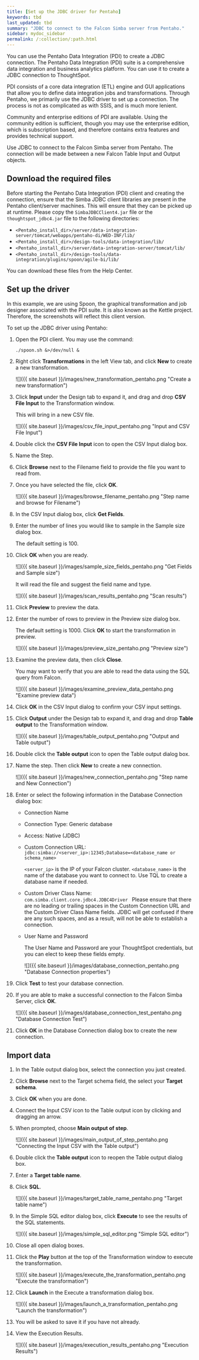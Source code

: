 ```yaml
---
title: [Set up the JDBC driver for Pentaho]
keywords: tbd
last_updated: tbd
summary: "JDBC to connect to the Falcon Simba server from Pentaho."
sidebar: mydoc_sidebar
permalink: /:collection/:path.html
---
```


You can use the Pentaho Data Integration (PDI) to create a JDBC connection. The Pentaho Data Integration (PDI) suite is a comprehensive data integration and business analytics platform. You can use it to create a JDBC connection to ThoughtSpot.

PDI consists of a core data integration (ETL) engine and GUI applications that allow you to define data integration jobs and transformations. Through Pentaho, we primarily use the JDBC driver to set up a connection. The process is not as complicated as with SSIS, and is much more lenient.

Community and enterprise editions of PDI are available. Using the community edition is sufficient, though you may use the enterprise edition, which is subscription based, and therefore contains extra features and provides technical support.


Use JDBC to connect to the Falcon Simba server from Pentaho. The connection will
be made between a new Falcon Table Input and Output objects.

## Download the required files

Before starting the Pentaho Data Integration (PDI) client and creating the
connection, ensure that the Simba JDBC client libraries are present in the
Pentaho client/server machines. This will ensure that they can be picked up at
runtime. Please copy the `SimbaJDBCClient4.jar` file or the
`thoughtspot_jdbc4.jar` file to the following directories:

-   `<Pentaho_install_dir>/server/data-integration-server/tomcat/webapps/pentaho-di/WED-INF/lib/`
-   `<Pentaho_install_dir>/design-tools/data-integration/lib/`
-   `<Pentaho_install_dir>/server/data-integration-server/tomcat/lib/`
-   `<Pentaho_install_dir>/design-tools/data-integration/plugins/spoon/agile-bi/lib/`

You can download these files from the Help Center.


## Set up the driver

In this example, we are using Spoon, the graphical transformation and job
designer associated with the PDI suite. It is also known as the Kettle project.
Therefore, the screenshots will reflect this client version.

To set up the JDBC driver using Pentaho:

1. Open the PDI client. You may use the command:

    ```
    ./spoon.sh &>/dev/null &
    ```

2. Right click **Transformations** in the left View tab, and click **New** to create a new transformation.

     ![]({{ site.baseurl }}/images/new_transformation_pentaho.png "Create a new transformation")

3. Click **Input** under the Design tab to expand it, and drag and drop **CSV File Input** to the Transformation window.

   This will bring in a new CSV file.

    ![]({{ site.baseurl }}/images/csv_file_input_pentaho.png "Input and CSV File Input")

4. Double click the **CSV File Input** icon to open the CSV Input dialog box.
5. Name the Step.
6. Click **Browse** next to the Filename field to provide the file you want to read from.
7. Once you have selected the file, click **OK**.

     ![]({{ site.baseurl }}/images/browse_filename_pentaho.png "Step name and browse for Filename")

8. In the CSV Input dialog box, click **Get Fields**.
9. Enter the number of lines you would like to sample in the Sample size dialog box.

   The default setting is 100.

10. Click **OK** when you are ready.

     ![]({{ site.baseurl }}/images/sample_size_fields_pentaho.png "Get Fields and Sample size")

    It will read the file and suggest the field name and type.

     ![]({{ site.baseurl }}/images/scan_results_pentaho.png "Scan results")

11. Click **Preview** to preview the data.
12. Enter the number of rows to preview in the Preview size dialog box.

    The default setting is 1000. Click **OK** to start the transformation in preview.

     ![]({{ site.baseurl }}/images/preview_size_pentaho.png "Preview size")

13. Examine the preview data, then click **Close**.

      You may want to verify that you are able to read the data using the SQL query from Falcon.

     ![]({{ site.baseurl }}/images/examine_preview_data_pentaho.png "Examine preview data")

14. Click **OK** in the CSV Input dialog to confirm your CSV input settings.
15. Click **Output** under the Design tab to expand it, and drag and drop **Table output** to the Transformation window.

     ![]({{ site.baseurl }}/images/table_output_pentaho.png "Output and Table output")

16. Double click the **Table output** icon to open the Table output dialog box.
17. Name the step. Then click **New** to create a new connection.

     ![]({{ site.baseurl }}/images/new_connection_pentaho.png "Step name and New Connection")

18. Enter or select the following information in the Database Connection dialog box:

    -   Connection Name
    -   Connection Type: Generic database
    -   Access: Native (JDBC)
    -   Custom Connection URL: `jdbc:simba://<server_ip>:12345;Database=<database_name or schema_name>`

        `<server_ip>` is the IP of your Falcon cluster. `<database_name>` is the name of the database you want to connect to. Use TQL to create a database name if needed.

    -   Custom Driver Class Name: `com.simba.client.core.jdbc4.JDBC4Driver `
        Please ensure that there are no leading or trailing spaces in the Custom
        Connection URL and the Custom Driver Class Name fields. JDBC will get
        confused if there are any such spaces, and as a result, will not be able
        to establish a connection.

    -   User Name and Password

        The User Name and Password are your ThoughtSpot credentials, but you can
        elect to keep these fields empty.

        ![]({{ site.baseurl }}/images/database_connection_pentaho.png "Database Connection properties")

16. Click **Test** to test your database connection.

17. If you are able to make a successful connection to the Falcon Simba Server, click **OK**.

     ![]({{ site.baseurl }}/images/database_connection_test_pentaho.png "Database Connection Test")

18. Click **OK** in the Database Connection dialog box to create the new connection.

## Import data

1. In the Table output dialog box, select the connection you just created.
2. Click **Browse** next to the Target schema field, the select your **Target schema**.
3. Click **OK** when you are done.
4. Connect the Input CSV icon to the Table output icon by clicking and dragging an arrow.
5. When prompted, choose **Main output of step**.

     ![]({{ site.baseurl }}/images/main_output_of_step_pentaho.png "Connecting the Input CSV with the Table output")

6. Double click the **Table output** icon to reopen the Table output dialog box.
7. Enter a **Target table name**.
8. Click **SQL**.

    ![]({{ site.baseurl }}/images/target_table_name_pentaho.png "Target table name")

9. In the Simple SQL editor dialog box, click **Execute** to see the results of the SQL statements.

    ![]({{ site.baseurl }}/images/simple_sql_editor.png "Simple SQL editor")

10. Close all open dialog boxes.

11. Click the **Play** button at the top of the Transformation window to execute the transformation.

    ![]({{ site.baseurl }}/images/execute_the_transformation_pentaho.png "Execute the transformation")

12. Click **Launch** in the Execute a transformation dialog box.

    ![]({{ site.baseurl }}/images/launch_a_transformation_pentaho.png "Launch the transformation")

13. You will be asked to save it if you have not already.
14. View the Execution Results.

    ![]({{ site.baseurl }}/images/execution_results_pentaho.png "Execution Results")
